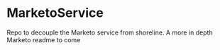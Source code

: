 # MarketoService
Repo to decouple the Marketo service from shoreline. A more in depth Marketo readme to come
